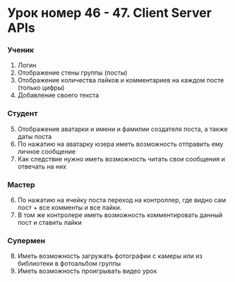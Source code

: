 # Урок номер 46 - 47. Client Server APIs

### Ученик

1. Логин
2. Отображение стены группы (посты)
3. Отображение количества лайков и комментариев на каждом посте (только цифры)
4. Добавление своего текста

### Студент

5. Отображение аватарки и имени и фамилии создателя поста, а также даты поста
6. По нажатию на аватарку юзера иметь возможность отправить ему личное сообщение
7. Как следствие нужно иметь возможность читать свои сообщения и отвечать на них

### Мастер

6. По нажатию на ячейку поста переход на контроллер, где видно сам пост + все комменты и все лайки.
7. В том же контролере иметь возможность комментировать данный пост и ставить лайки

### Супермен

8. Иметь возможность загружать фотографии с камеры или из библиотеки в фотоальбом группы
9. Иметь возможность проигрывать видео урок
